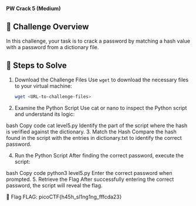 **PW Crack 5 (Medium)**

## 📝 Challenge Overview
In this challenge, your task is to crack a password by matching a hash value with a password from a dictionary file.

## 🚀 Steps to Solve

1. Download the Challenge Files
   Use `wget` to download the necessary files to your virtual machine:
   ```bash
   wget <URL-to-challenge-files>

2. Examine the Python Script
Use cat or nano to inspect the Python script and understand its logic:

bash
Copy code
cat level5.py
Identify the part of the script where the hash is verified against the dictionary.
3. Match the Hash
Compare the hash found in the script with the entries in dictionary.txt to identify the correct password.

4. Run the Python Script
After finding the correct password, execute the script:

bash
Copy code
python3 level5.py
Enter the correct password when prompted.
5. Retrieve the Flag
After successfully entering the correct password, the script will reveal the flag.

🏁 Flag
FLAG: picoCTF{h45h_sl1ng1ng_fffcda23}
